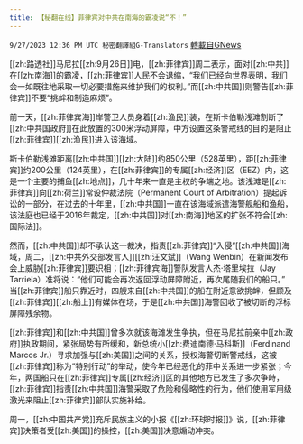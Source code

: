 ```yaml
---
title: 【秘翻在线】菲律宾对中共在南海的霸凌说“不！”
---
```

`9/27/2023 12:36 PM UTC 秘密翻譯組G-Translators` [轉載自GNews](https://gnews.org/articles/1747308)

[[zh:路透社]]马尼拉[[zh:9月26日]]电，[[zh:菲律宾]]周二表示，面对[[zh:中共]]在[[zh:南海]]的霸凌，[[zh:菲律宾]]人民不会退缩，“我们已经向世界表明，我们会一如既往地采取一切必要措施来维护我们的权利。”而[[zh:中共国]]则警告[[zh:菲律宾]]不要“挑衅和制造麻烦”。

前一天，[[zh:菲律宾海]]岸警卫人员身着[[zh:渔民]]装，在斯卡伯勒浅滩割断了[[zh:中共国政府]]在此放置的300米浮动屏障，中方设置这条警戒线的目的是阻止[[zh:菲律宾]][[zh:渔民]]进入该海域。

斯卡伯勒浅滩距离[[zh:中共国]][[zh:大陆]]约850公里（528英里），距[[zh:菲律宾]]约200公里（124英里），在[[zh:菲律宾]]的专属[[zh:经济]]区（EEZ）内，这是一个主要的捕鱼[[zh:地点]]，几十年来一直是主权的争端之地。该浅滩是[[zh:菲律宾]]向[[zh:荷兰]]常设仲裁法院（Permanent Court of Arbitration）提起诉讼的一部分，在过去的十年里，[[zh:中共国]]一直在该海域派遣海警舰船和渔船，该法庭也已经于2016年裁定，[[zh:中共国]]对[[zh:南海]]地区的扩张不符合[[zh:国际法]]。

然而，[[zh:中共国]]却不承认这一裁决，指责[[zh:菲律宾]]“入侵”[[zh:中共国]]海域，周二，[[zh:中共外交部发言人]][[zh:汪文斌]]（Wang Wenbin）在新闻发布会上威胁[[zh:菲律宾]]要识相；[[zh:菲律宾海]]警队发言人杰·塔里埃拉（Jay Tarriela）准将说：“他们可能会再次返回浮动屏障附近，再次尾随我们的船只。” 当[[zh:菲律宾]]船只靠近时，四艘来自[[zh:中共国]]的船在附近意欲挑衅，但顾及[[zh:菲律宾]][[zh:船上]]有媒体在场，于是[[zh:中共国]]海警回收了被切断的浮标屏障残余物。

[[zh:菲律宾]]和[[zh:中共国]]曾多次就该海滩发生争执，但在马尼拉前亲中[[zh:政府]]执政期间，紧张局势有所缓和，新总统小[[zh:费迪南德·马科斯]]（Ferdinand Marcos Jr.）寻求加强与[[zh:美国]]之间的关系，授权海警切断警戒线，这被[[zh:菲律宾]]称为“特别行动”的举动，使今年已经恶化的菲中关系进一步紧张；今年，两国船只在[[zh:菲律宾]]专属[[zh:经济]]区的其他地方已发生了多次争峙，[[zh:菲律宾]]指责[[zh:中共国]]海警采取了危险和侵略性的行为，他们使用军用级激光来阻止[[zh:菲律宾]]部队实施补给。

周一，[[zh:中国共产党]]充斥民族主义的小报《[[zh:环球时报]]》说，[[zh:菲律宾]]决策者受[[zh:美国]]的操控，[[zh:美国]]决意煽动冲突。
